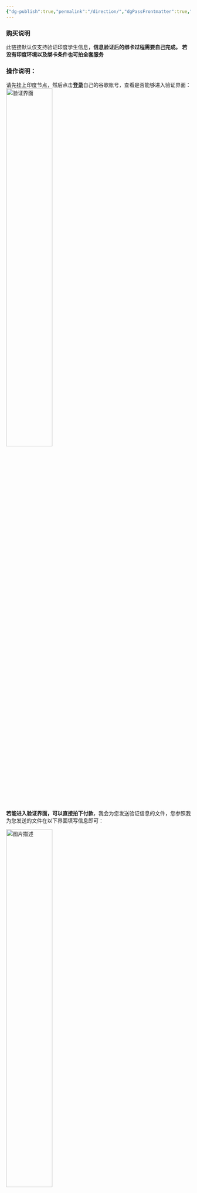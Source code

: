 ```yaml
---
{"dg-publish":true,"permalink":"/direction/","dgPassFrontmatter":true,"created":"2025-08-13T13:33:49.255+08:00","updated":"2025-08-14T14:37:00.317+08:00"}
---
```


### 购买说明
此链接默认仅支持验证印度学生信息，**信息验证后的绑卡过程需要自己完成。**
**若没有印度环境以及绑卡条件也可拍全套服务**
### 操作说明：
请先挂上印度节点，然后点击[**登录**](https://gemini.google/students/)自己的谷歌账号，查看是否能够进入验证界面：
<img src="https://mes-photos.oss-cn-hangzhou.aliyuncs.com/img/%E9%AA%8C%E8%AF%81%E7%95%8C%E9%9D%A2.png" alt="验证界面" width="50%">


**若能进入验证界面，可以直接拍下付款**，我会为您发送验证信息的文件，您参照我为您发送的文件在以下界面填写信息即可：

<img src="https://mes-photos.oss-cn-hangzhou.aliyuncs.com/img/%E6%93%8D%E4%BD%9C%E6%96%B9%E6%B3%95.png" alt="图片描述" style="width:50%;">

填写提交后，在如下界面上传验证文件中的的图1和图2：

<img src="https://mes-photos.oss-cn-hangzhou.aliyuncs.com/img/20250813130454.png" alt="图片描述" style="width:50%;">

**等到审核结束后会出现以下界面：**

<img src="https://mes-photos.oss-cn-hangzhou.aliyuncs.com/img/20250813130640.png" alt="图片描述" style="width:50%;">

**至此学生验证结束！！！**
**至此学生验证结束！！！**
**至此学生验证结束！！！**
**默认拍下只包到此步骤**

---

### 注意事项：
点击上方**Get Google Pro**后会跳转下方页面：
<img src="https://mes-photos.oss-cn-hangzhou.aliyuncs.com/img/20250813131125.png" alt="图片描述" style="width:50%;">
**此步骤不包含在此产品内，需要用户自行解决，不作为退款凭证！！！**

**此过程无法自己完成也可拍全套服务，本店提供全套服务！！！**